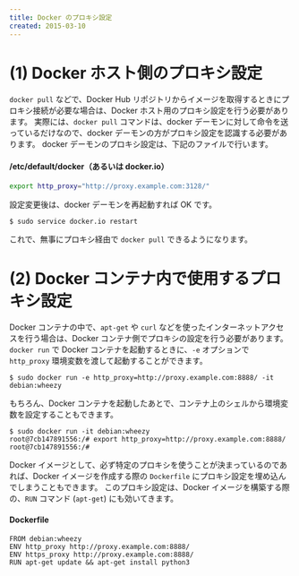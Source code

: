 ```yaml
---
title: Docker のプロキシ設定
created: 2015-03-10
---
```


(1) Docker ホスト側のプロキシ設定
====

`docker pull` などで、Docker Hub リポジトリからイメージを取得するときにプロキシ接続が必要な場合は、Docker ホスト用のプロキシ設定を行う必要があります。
実際には、`docker pull` コマンドは、docker デーモンに対して命令を送っているだけなので、docker デーモンの方がプロキシ設定を認識する必要があります。
docker デーモンのプロキシ設定は、下記のファイルで行います。

#### /etc/default/docker（あるいは docker.io）
```bash
export http_proxy="http://proxy.example.com:3128/"
```

設定変更後は、docker デーモンを再起動すれば OK です。

```
$ sudo service docker.io restart
```

これで、無事にプロキシ経由で `docker pull` できるようになります。


(2) Docker コンテナ内で使用するプロキシ設定
====

Docker コンテナの中で、`apt-get` や `curl` などを使ったインターネットアクセスを行う場合は、Docker コンテナ側でプロキシの設定を行う必要があります。
`docker run` で Docker コンテナを起動するときに、`-e` オプションで `http_proxy` 環境変数を渡して起動することができます。

```
$ sudo docker run -e http_proxy=http://proxy.example.com:8888/ -it debian:wheezy
```

もちろん、Docker コンテナを起動したあとで、コンテナ上のシェルから環境変数を設定することもできます。

```
$ sudo docker run -it debian:wheezy
root@7cb147891556:/# export http_proxy=http://proxy.example.com:8888/
root@7cb147891556:/#
```

Docker イメージとして、必ず特定のプロキシを使うことが決まっているのであれば、Docker イメージを作成する際の `Dockerfile` にプロキシ設定を埋め込んでしまうこともできます。
このプロキシ設定は、Docker イメージを構築する際の、`RUN` コマンド (`apt-get`) にも効いてきます。

#### Dockerfile
```
FROM debian:wheezy
ENV http_proxy http://proxy.example.com:8888/
ENV https_proxy http://proxy.example.com:8888/
RUN apt-get update && apt-get install python3
```

